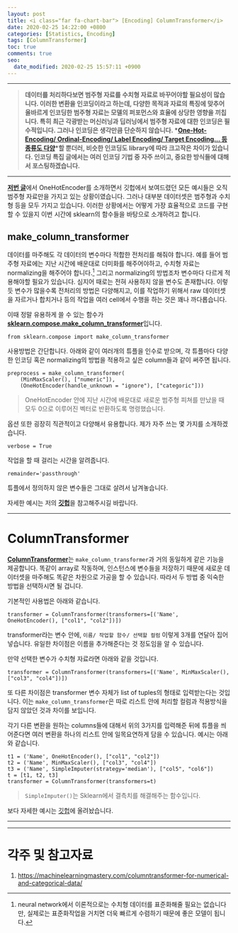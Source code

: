 ```yaml
---
layout: post
title: <i class="far fa-chart-bar"> [Encoding] ColumnTransformer</i>
date: 2020-02-25 14:22:00 +0800
categories: [Statistics, Encoding]
tags: [ColumnTransformer]
toc: true
comments: true
seo:
  date_modified: 2020-02-25 15:57:11 +0900
---
```


***  
> <b>데이터를 처리하다보면 범주형 자료를 수치형 자료로 바꾸어야할 필요성이 많습니다. 이러한 변환을 인코딩이라고 하는데, 다양한 목적과 자료의 특징에 맞추어 올바르게 인코딩한 범주형 자료는 모델의 퍼포먼스와 효율에 상당한 영향을 끼칩니다. 특히 최근 각광받는 머신러닝과 딥러닝에서 범주형 자료에 대한 인코딩은 필수적입니다. 그러나 인코딩은 생각만큼 단순하지 않습니다. *[One-Hot-Encoding/ Ordinal-Encoding/ Label Encoding/ Target Encoding... 등 종류도 다양](http://contrib.scikit-learn.org/categorical-encoding/index.html)*할 뿐더러, 비슷한 인코딩도 library에 따라 크고작은 차이가 있습니다. 인코딩 특집 글에서는 여러 인코딩 기법 중 자주 쓰이고, 중요한 방식들에 대해서 포스팅하겠습니다.</b>   


***  
  

<b>[저번 글](https://haehwan.github.io/posts/Sta-Encoding/)</b>에서 OneHotEncoder를 소개하면서 깃헙에서 보여드렸던 모든 예시들은 오직 범주형 자료만을 가지고 있는 상황이였습니다. 그러나 대부분 데이터셋은 범주형과 수치형 등을 모두 가지고 있습니다. 이러한 상황에서는 어떻게 가장 효율적으로 코드를 구현할 수 있을지 이번 시간에 sklearn의 함수들을 바탕으로 소개하려고 합니다.

## make_column_transformer
데이터를 마주해도 각 데이터의 변수마다 적합한 전처리를 해줘야 합니다. 예를 들어 범주형 자료에는 지난 시간에 배운대로 더미화를 해주어야하고, 수치형 자료는 normalizing을 해주어야 합니다.[^stand] 그리고 normalizing의 방법조차 변수마다 다르게 적용해야할 필요가 있습니다. 심지어 때로는 전혀 사용하지 않을 변수도 존재합니다. 이렇듯 변수가 많을수록 전처리의 방법은 다양해지고, 이를 작업하기 위해서 raw 데이터셋을 자르거나 합치거나 등의 작업을 여러 cell에서 수행을 하는 것은 꽤나 까다롭습니다.  

[^stand]: neural network에서 이론적으로는 수치형 데이터를 표준화해줄 필요는 없습니다만, 실제로는 표준화작업을 거치면 더욱 빠르게 수렴하기 때문에 좋은 모델이 됩니다.


이때 정말 유용하게 쓸 수 있는 함수가 <b>[sklearn.compose.make_column_transformer](https://scikit-learn.org/stable/modules/generated/sklearn.compose.make_column_transformer.html)</b>입니다.  

```
from sklearn.compose import make_column_transformer
```

사용방법은 간단합니다. 아래와 같이 여러개의 튜플을 인수로 받으며, 각 튜플마다 다양한 인코딩 혹은 normalizing의 방법을 적용하고 싶은 column들과 같이 써주면 됩니다. 

```
preprocess = make_column_transformer(
    (MinMaxScaler(), ["numeric"]), 
    (OneHotEncoder(handle_unknown = "ignore"), ["categoric"]))
```
> OneHotEncoder 안에 지난 시간에 배운대로 새로운 범주형 피쳐를 만났을 때 모두 0으로 이루어진 벡터로 반환하도록 명령했습니다.

옵션 또한 굉장히 직관적이고 다양해서 유용합니다. 제가 자주 쓰는 몇 가지를 소개하겠습니다.

```
verbose = True
```
작업을 할 때 걸리는 시간을 알려줍니다. 

```
remainder='passthrough'
```
튜플에서 정의하지 않은 변수들은 그대로 살려서 남겨놓습니다. 

자세한 예시는 저의 <b>[깃헙](https://github.com/HaeHwan/HaeHwan.github.io/blob/master/_posts/%5BEncoding%5D%20OHE/%EC%8B%AC%ED%99%94%EA%B3%BC%EC%A0%95/make_column_transformer.md)</b>을 참고해주시길 바랍니다.  

***  

# ColumnTransformer
<b>[ColumnTransformer](https://scikit-learn.org/stable/modules/generated/sklearn.compose.ColumnTransformer.html)</b>는 `make_column_transformer`과 거의 동일하게 같은 기능을 제공합니다. 똑같이 array로 작동하며, 인스턴스에 변수들을 저장하기 때문에 새로운 데이터셋을 마주해도 똑같은 차원으로 가공을 할 수 있습니다. 따라서 두 방법 중 익숙한 방법을 선택하시면 될 겁니다.  

기본적인 사용법은 아래와 같습니다. 

```
transformer = ColumnTransformer(transformers=[('Name', OneHotEncoder(), ["col1", "col2"])])
```  

transformer라는 변수 안에, `이름/ 작업할 함수/ 선택할 컬럼` 이렇게 3개를 연달아 집어넣습니다. 유일한 차이점은 이름을 추가해준다는 것 정도임을 알 수 있습니다.  

만약 선택한 변수가 수치형 자료라면 아래와 같을 것입니다.

```
transformer = ColumnTransformer(transformers=[('Name', MinMaxScaler(), ["col3", "col4"])])
```  

또 다른 차이점은 transformer 변수 자체가 list of tuples의 형태로 입력받는다는 것입니다. 이는 `make_column_transformer`은 따로 리스트 안에 처리할 컬럼과 적용방식을 담지 않았던 것과 차이를 보입니다.  

각기 다른 변환을 원하는 columns들에 대해서 위의 3가지를 입력해준 뒤에 튜플을 씌어준다면 여러 변환을 하나의 리스트 안에 일목요연하게 담을 수 있습니다. 예시는 아래와 같습니다.  

```
t1 = ('Name', OneHotEncoder(), ["col1", "col2"])
t2 = ('Name', MinMaxScaler(), ["col3", "col4"])
t3 = ('Name', SimpleImputer(strategy='median'), ["col5", "col6"])
t = [t1, t2, t3]
transformer = ColumnTransformer(transformers=t)
```  
>  `SimpleImputer()`는 Sklearn에서 결측치를 해결해주는 함수입니다.  



보다 자세한 예시는 [깃헙](https://github.com/HaeHwan/HaeHwan.github.io/blob/master/_posts/%5BEncoding%5D%20OHE/%EC%8B%AC%ED%99%94%EA%B3%BC%EC%A0%95/ColumnTransformer.md)에 올려놨습니다.  



***
***

# 각주 및 참고자료
1. https://machinelearningmastery.com/columntransformer-for-numerical-and-categorical-data/
